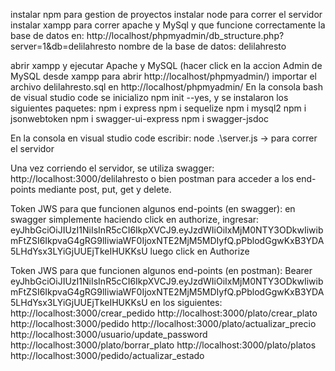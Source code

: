 instalar npm para gestion de proyectos
instalar node para correr el servidor
instalar xampp para correr apache y MySql y que funcione correctamente la base de datos en: http://localhost/phpmyadmin/db_structure.php?server=1&db=delilahresto
nombre de la base de datos: delilahresto

abrir xampp y ejecutar Apache y MySQL (hacer click en la accion Admin de MySQL desde xampp para abrir http://localhost/phpmyadmin/)
importar el archivo delilahresto.sql en http://localhost/phpmyadmin/
En la consola bash de visual studio code se inicializo npm init --yes, y se instalaron los siguientes paquetes: 
    npm i express
    npm i sequelize
    npm i mysql2
    npm i jsonwebtoken
    npm i swagger-ui-express
    npm i swagger-jsdoc


En la consola en visual studio code escribir: node .\server.js           -> para correr el servidor

Una vez corriendo el servidor, se utiliza swagger: http://localhost:3000/delilahresto o bien postman para acceder a los end-points mediante post, put, get y delete.


Token JWS para que funcionen algunos end-points (en swagger):
en swagger simplemente haciendo click en authorize, ingresar: eyJhbGciOiJIUzI1NiIsInR5cCI6IkpXVCJ9.eyJzdWIiOiIxMjM0NTY3ODkwIiwibmFtZSI6IkpvaG4gRG9lIiwiaWF0IjoxNTE2MjM5MDIyfQ.pPblodGgwKxB3YDA5LHdYsx3LYiGjUUEjTkeIHUKKsU
luego click en Authorize



Token JWS para que funcionen algunos end-points (en postman):
Bearer eyJhbGciOiJIUzI1NiIsInR5cCI6IkpXVCJ9.eyJzdWIiOiIxMjM0NTY3ODkwIiwibmFtZSI6IkpvaG4gRG9lIiwiaWF0IjoxNTE2MjM5MDIyfQ.pPblodGgwKxB3YDA5LHdYsx3LYiGjUUEjTkeIHUKKsU en los siguientes:
http://localhost:3000/crear_pedido
http://localhost:3000/plato/crear_plato
http://localhost:3000/pedido
http://localhost:3000/plato/actualizar_precio
http://localhost:3000/usuario/update_password
http://localhost:3000/plato/borrar_plato
http://localhost:3000/plato/platos
http://localhost:3000/pedido/actualizar_estado

